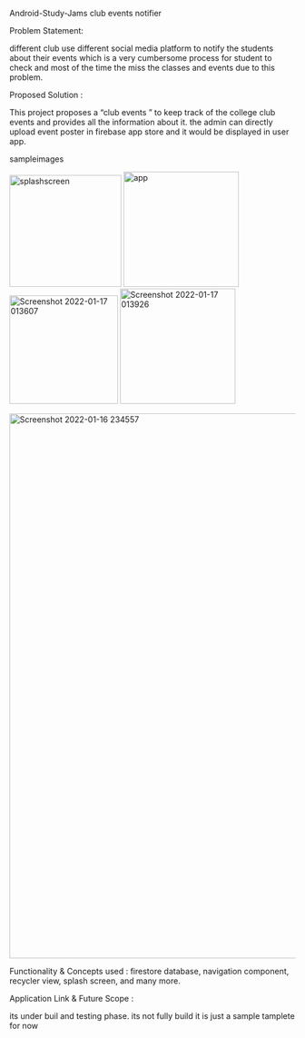 Android-Study-Jams
club events notifier

Problem Statement:

different club use different social media platform to notify the students about their events which is a very cumbersome process for student to check and most of the time the miss the classes and events due to this problem.

Proposed Solution :

This project proposes a “club events ” to keep track of the college club events and provides all the information about it.
the admin can directly upload event poster in firebase app store and it would be displayed in user app.

sampleimages

<img width="197" alt="splashscreen" src="https://user-images.githubusercontent.com/94797459/149672381-8657c8bb-0ca3-487e-b9f7-c2246449449c.png">   <img width="203" alt="app" src="https://user-images.githubusercontent.com/94797459/149672369-520a4966-d1f1-494e-bbab-a9977bd3007e.png">   <img width="191" alt="Screenshot 2022-01-17 013607" src="https://user-images.githubusercontent.com/94797459/149676141-743a121a-78d9-4bac-853b-1402ec0b46b0.png">   <img width="203" alt="Screenshot 2022-01-17 013926" src="https://user-images.githubusercontent.com/94797459/149676250-48cfb96f-ff4a-4c23-9dc5-5d4c11976804.png">


<img width="960" alt="Screenshot 2022-01-16 234557" src="https://user-images.githubusercontent.com/94797459/149672526-b0b52349-83f3-4579-a7d2-ea659db31420.png">



Functionality & Concepts used :
firestore database,
navigation component,
recycler view,
splash screen,
and many more.



Application Link & Future Scope :

its under buil and testing phase.
its not fully build it is just a sample tamplete for now

